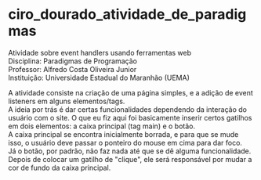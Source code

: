 # ciro_dourado_atividade_de_paradigmas
Atividade sobre event handlers usando ferramentas web <br />
Disciplina: Paradigmas de Programação <br />
Professor: Alfredo Costa Oliveira Junior <br />
Instituição: Universidade Estadual do Maranhão (UEMA) <br />

A atividade consiste na criação de uma página simples, e a adição de event listeners em alguns elementos/tags.<br />
A ideia por trás é dar certas funcionalidades dependendo da interação do usuário com o site. O que eu fiz aqui foi basicamente inserir certos gatilhos em dois elementos: a caixa principal (tag main) e o botão. <br />
A caixa principal se encontra inicialmente borrada, e para que se mude isso, o usuário deve passar o ponteiro do mouse em cima para dar foco.<br />
Já o botão, por padrão, não faz nada até que se dê alguma funcionalidade. Depois de colocar um gatilho de "clique", ele será responsável por mudar a cor de fundo da caixa principal.<br />
